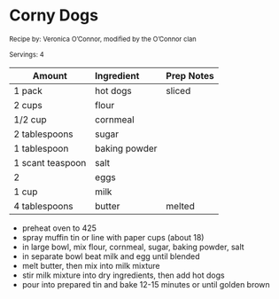 # Corny Dogs

<small>Recipe by: Veronica O’Connor, modified by the O’Connor clan</small>

<small>Servings: 4</small>

| Amount           | Ingredient    | Prep Notes |
| ---------------- | :------------ | :--------- |
| 1 pack           | hot dogs      | sliced     |
| 2 cups           | flour         |            |
| 1/2 cup          | cornmeal      |            |
| 2 tablespoons    | sugar         |            |
| 1 tablespoon     | baking powder |            |
| 1 scant teaspoon | salt          |            |
| 2                | eggs          |            |
| 1 cup            | milk          |            |
| 4 tablespoons    | butter        | melted     |

- preheat oven to 425
- spray muffin tin or line with paper cups (about 18)
- in large bowl, mix flour, cornmeal, sugar, baking powder, salt
- in separate bowl beat milk and egg until blended
- melt butter, then mix into milk mixture
- stir milk mixture into dry ingredients, then add hot dogs
- pour into prepared tin and bake 12-15 minutes or until golden brown

<!-- Tags:
- hot dogs
- muffin
- easy
-->
